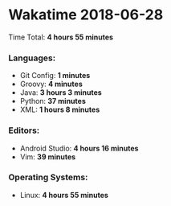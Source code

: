 # Wakatime 2018-06-28

Time Total: **4 hours 55 minutes**

### Languages:
- Git Config: **1 minutes** 
- Groovy: **4 minutes** 
- Java: **3 hours 3 minutes** 
- Python: **37 minutes** 
- XML: **1 hours 8 minutes** 

### Editors:
- Android Studio: **4 hours 16 minutes** 
- Vim: **39 minutes** 

### Operating Systems:
- Linux: **4 hours 55 minutes** 

